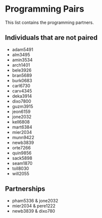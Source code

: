 # Programming Pairs

This list contains the programming partners. 

## Individuals that are not paired

* adam5491
* alm3495
* amin3534
* arch1401
* bele3926
* bran5689
* burk0683
* carl6730 
* carv4345
* deka3914
* dixo7800
* guzm3915
* jeon6159 
* jone2032
* kell6808
* mart6384
* mier2034
* munn9422
* newb3839
* orte7266
* quin9856
* sack5898
* seam1870
* toll8030
* will2055

## Partnerships

* pham5336 & jone2032
* mier2034 & pere1222
* newb3839 & dixo780

